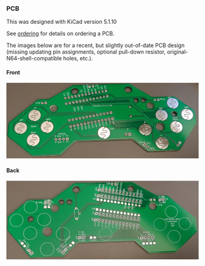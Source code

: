 ### PCB

This was designed with KiCad version 5.1.10

See [ordering](https://github.com/sfraint/wireless-n64-controller/blob/main/pcb/ordering.md) for details on ordering a PCB.

The images below are for a recent, but slightly out-of-date PCB design (missing updating pin assignments, optional pull-down resistor, original-N64-shell-compatible holes, etc.).

#### Front

<img src=../images/pcb_front.jpg width=720>

#### Back

<img src=../images/pcb_back.jpg width=720>

